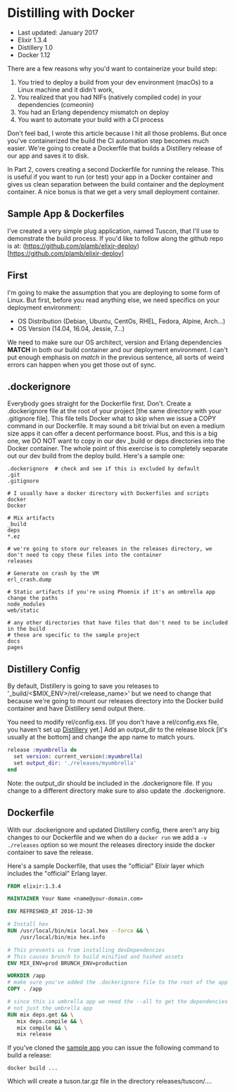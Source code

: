 # Distilling with Docker

- Last updated: January 2017
- Elixir 1.3.4
- Distillery 1.0
- Docker 1.12

There are a few reasons why you'd want to containerize your build step:

1. You tried to deploy a build from your dev environment (macOs) to a Linux machine and it didn't work,
2. You realized that you had NIFs (natively compiled code) in your dependencies (comeonin)
3. You had an Erlang dependency mismatch on deploy
4. You want to automate your build with a CI process

Don't feel bad, I wrote this article because I hit all those problems. But once you've containerized the build the CI automation step becomes much easier. We're going to create a Dockerfile that builds a Distillery release of our app and saves it to disk.

In Part 2, covers creating a second Dockerfile for running the release. This is useful if you want to run (or test) your app in a Docker container and gives us clean separation between the build container and the deployment container. A nice bonus is that we get a very small deployment container.

## Sample App & Dockerfiles
I've created a very simple plug application, named Tuscon, that I'll use to demonstrate the build process. If you'd like to follow along the github repo is at: (https://github.com/plamb/elixir-deploy)[https://github.com/plamb/elixir-deploy]

## First

I'm going to make the assumption that you are deploying to some form of Linux. But first, before you read anything else, we need specifics on your deployment environment:

- OS Distribution (Debian, Ubuntu, CentOs, RHEL, Fedora, Alpine, Arch...)
- OS Version (14.04, 16.04, Jessie, 7...)

We need to make sure our OS architect, version and Erlang dependencies **MATCH** in both our build container and our deployment environment. I can't put enough emphasis on *match* in the previous sentence, all sorts of weird errors can happen when you get those out of sync.

## .dockerignore

Everybody goes straight for the Dockerfile first. Don't. Create a .dockerignore file at the root of your project [the same directory with your .gitignore file]. This file tells Docker what to skip when we issue a COPY command in our Dockerfile. It may sound a bit trivial but on even a medium size apps it can offer a decent performance boost. Plus, and this is a big one, we DO NOT want to copy in our dev _build or deps directories into the Docker container. The whole point of this exercise is to completely separate out our dev build from the deploy build. Here's a sample one:

```
.dockerignore  # check and see if this is excluded by default
.git
.gitignore

# I usually have a docker directory with Dockerfiles and scripts
docker
Docker

# Mix artifacts
_build
deps
*.ez

# we're going to store our releases in the releases directory, we don't need to copy these files into the container
releases

# Generate on crash by the VM
erl_crash.dump

# Static artifacts if you're using Phoenix if it's an umbrella app change the paths
node_modules
web/static

# any other directories that have files that don't need to be included in the build
# these are specific to the sample project
docs
pages
```

## Distillery Config

By default, Distillery is going to save you releases to '_build/<$MIX_ENV>/rel/<release_name>' but we need to change that because we're going to mount our releases directory into the Docker build container and have Distillery send output there.

You need to modify rel/config.exs. [If you don't have a rel/config.exs file, you haven't set up [Distillery](https://github.com/bitwalker/distillery) yet.] Add an output_dir to the release block [it's usually at the bottom] and change the app name to match yours.

```elixir
release :myumbrella do
  set version: current_version(:myumbrella)
  set output_dir: './releases/myumbrella'
end
```
Note: the output_dir should be included in the .dockerignore file. If you change to a different directory make sure to also update the .dockerignore.

## Dockerfile

With our .dockerignore and updated Distillery config, there aren't any big changes to our Dockerfile and we when do a `docker run` we add a `-v ./releases` option so we mount the releases directory inside the docker container to save the release.

Here's a sample Dockerfile, that uses the "official" Elixir layer which includes the "official" Erlang layer.

```dockerfile
FROM elixir:1.3.4

MAINTAINER Your Name <name@your-domain.com>

ENV REFRESHED_AT 2016-12-30

# Install hex
RUN /usr/local/bin/mix local.hex --force && \
    /usr/local/bin/mix hex.info

# This prevents us from installing devDependencies
# This causes brunch to build minified and hashed assets
ENV MIX_ENV=prod BRUNCH_ENV=production

WORKDIR /app
# make sure you've added the .dockerignore file to the root of the app
COPY . /app

# since this is umbrella app we need the --all to get the dependencies for all apps
# not just the umbrella app
RUN mix deps.get && \
   mix deps.compile && \
   mix compile && \
   mix release 
```

If you've cloned the [sample app](https://github.com/elixir-deploy) you can issue the following command to build a release:

```
docker build ...
```

Which will create a tuson.tar.gz file in the directory releases/tuscon/....